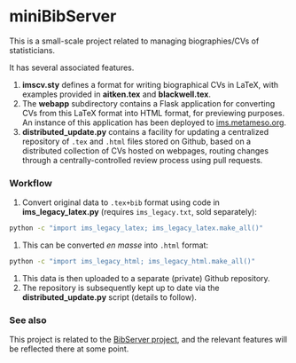miniBibServer
=============

This is a small-scale project related to managing biographies/CVs of statisticians.

It has several associated features.

1. **imscv.sty** defines a format for writing biographical CVs in LaTeX, with examples provided in **aitken.tex** and **blackwell.tex**.
1. The **webapp** subdirectory contains a Flask application for converting CVs from this LaTeX format into HTML format, for previewing purposes.  An instance of this application has been deployed to [ims.metameso.org](http://ims.metameso.org).
1. **distributed_update.py** contains a facility for updating a centralized repository of `.tex` and `.html` files stored on Github, based on a distributed collection of CVs hosted on webpages, routing changes through a centrally-controlled review process using pull requests.

### Workflow

1. Convert original data to `.tex+bib` format using code in **ims_legacy_latex.py** (requires `ims_legacy.txt`, sold separately):
```sh
python -c "import ims_legacy_latex; ims_legacy_latex.make_all()"
```
1. This can be converted _en masse_ into `.html` format:
```sh
python -c "import ims_legacy_html; ims_legacy_html.make_all()"
```
1. This data is then uploaded to a separate (private) Github repository.
1. The repository is subsequently kept up to date via the **distributed_update.py** script (details to follow).

### See also

This project is related to the [BibServer project](https://github.com/holtzermann17/bibserver), and the relevant
features will be reflected there at some point.
